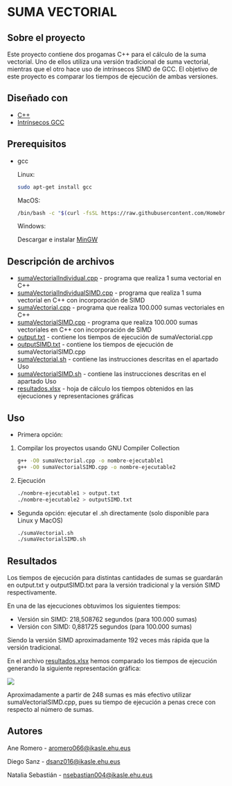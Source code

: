 
# SUMA VECTORIAL

## Sobre el proyecto

Este proyecto contiene dos progamas C++ para el cálculo de la suma vectorial.  Uno de ellos utiliza una versión tradicional de suma vectorial, mientras que el otro hace uso de intrínsecos SIMD de GCC. El objetivo de este proyecto es comparar los tiempos de ejecución de ambas versiones.



## Diseñado con 
* [C++](https://www.cplusplus.com/)
* [Intrínsecos GCC](https://gcc.gnu.org/onlinedocs/gcc/Vector-Extensions.html)


## Prerequisitos

* gcc

	Linux:
  ```sh
  sudo apt-get install gcc
  ```
	MacOS:
  ```sh
  /bin/bash -c "$(curl -fsSL https://raw.githubusercontent.com/Homebrew/install/HEAD/install.sh)"
  ```
	Windows:

	Descargar e instalar [MinGW](https://sourceforge.net/projects/mingw/)

## Descripción de archivos

* [sumaVectorialIndividual.cpp](sumaVectorialIndividual.cpp) - programa que realiza 1 suma vectorial en C++
* [sumaVectorialIndividualSIMD.cpp](sumaVectorialIndividualSIMD.cpp) - programa que realiza 1 suma vectorial en C++ con incorporación de SIMD
* [sumaVectorial.cpp](sumaVectorial.cpp) - programa que realiza 100.000 sumas vectoriales en C++
* [sumaVectorialSIMD.cpp](sumaVectorialSIMD.cpp) - programa que realiza 100.000 sumas vectoriales en C++ con incorporación de SIMD
* [output.txt](output.txt) - contiene los tiempos de ejecución de sumaVectorial.cpp
* [outputSIMD.txt](outputSIMD.txt) - contiene los tiempos de ejecución de sumaVectorialSIMD.cpp
* [sumaVectorial.sh](sumaVectorial.sh) - contiene las instrucciones descritas en el apartado Uso
* [sumaVectorialSIMD.sh](sumaVectorialSIMD.sh) - contiene las instrucciones descritas en el apartado Uso
* [resultados.xlsx](resultados.xlsx) - hoja de cálculo los tiempos obtenidos en las ejecuciones y representaciones gráficas

## Uso
* Primera opción:
1. Compilar los proyectos usando GNU Compiler Collection
	 ```sh
  	g++ -O0 sumaVectorial.cpp -o nombre-ejecutable1
	g++ -O0 sumaVectorialSIMD.cpp -o nombre-ejecutable2
 	 ```
	
2. Ejecución
   ```sh
   ./nombre-ejecutable1 > output.txt
   ./nombre-ejecutable2 > outputSIMD.txt
   ```
* Segunda opción: ejecutar el .sh directamente (solo disponible para Linux y MacOS)
     ```sh
   ./sumaVectorial.sh
   ./sumaVectorialSIMD.sh
    ```



## Resultados

Los tiempos de ejecución para distintas cantidades de sumas se guardarán en output.txt y outputSIMD.txt para la versión tradicional y la versión SIMD respectivamente. 

En una de las ejecuciones obtuvimos los siguientes tiempos:
* Versión sin SIMD: 218,508762  segundos (para 100.000 sumas)
* Versión con SIMD: 0,881725 segundos (para 100.000 sumas)

Siendo la versión SIMD aproximadamente 192 veces más rápida que la versión tradicional.

En el archivo [resultados.xlsx](resultados.xlsx) hemos comparado los tiempos de ejecución generando la siguiente representación gráfica:

![](https://www.linkpicture.com/q/grafica_1.jpg)

Aproximadamente a partir de 248 sumas es más efectivo utilizar sumaVectorialSIMD.cpp, pues su tiempo de ejecución a penas crece con respecto al número de sumas. 

## Autores

Ane Romero  - aromero066@ikasle.ehu.eus

Diego Sanz - dsanz016@ikasle.ehu.eus

Natalia Sebastián  - nsebastian004@ikasle.ehu.eus




